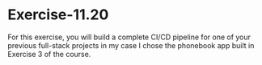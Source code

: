 # Exercise-11.20
For this exercise, you will build a complete CI/CD pipeline for one of your previous full-stack projects in my case I chose the phonebook app built in Exercise 3 of the course. 

